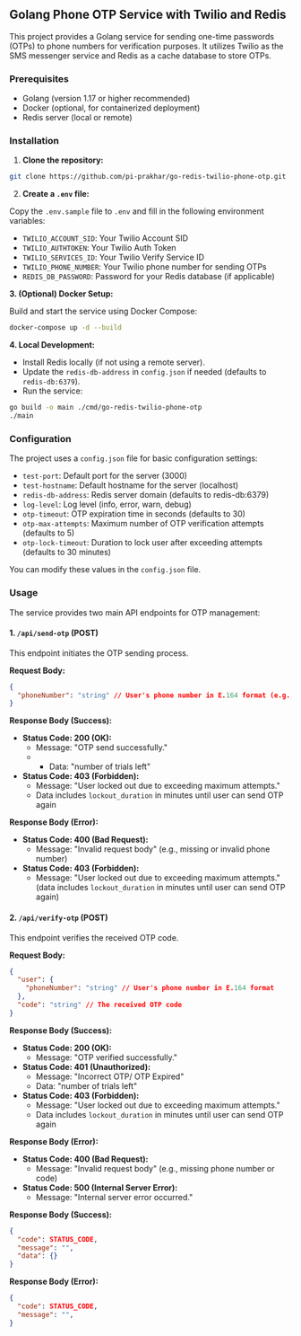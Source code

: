 ## Golang Phone OTP Service with Twilio and Redis

This project provides a Golang service for sending one-time passwords (OTPs) to phone numbers for verification purposes. It utilizes Twilio as the SMS messenger service and Redis as a cache database to store OTPs.

### Prerequisites

* Golang (version 1.17 or higher recommended)
* Docker (optional, for containerized deployment)
* Redis server (local or remote)

### Installation

1. **Clone the repository:**

```bash
git clone https://github.com/pi-prakhar/go-redis-twilio-phone-otp.git
```

2. **Create a `.env` file:**

Copy the `.env.sample` file to `.env` and fill in the following environment variables:

* `TWILIO_ACCOUNT_SID`: Your Twilio Account SID
* `TWILIO_AUTHTOKEN`: Your Twilio Auth Token
* `TWILIO_SERVICES_ID`: Your Twilio Verify Service ID
* `TWILIO_PHONE_NUMBER`: Your Twilio phone number for sending OTPs
* `REDIS_DB_PASSWORD`: Password for your Redis database (if applicable)

**3. (Optional) Docker Setup:**

Build and start the service using Docker Compose:

```bash
docker-compose up -d --build
```

**4. Local Development:**

* Install Redis locally (if not using a remote server).
* Update the `redis-db-address` in `config.json` if needed (defaults to `redis-db:6379`).
* Run the service:

```bash
go build -o main ./cmd/go-redis-twilio-phone-otp
./main
```

### Configuration

The project uses a `config.json` file for basic configuration settings:

* `test-port`: Default port for the server (3000)
* `test-hostname`: Default hostname for the server (localhost)
* `redis-db-address`: Redis server domain (defaults to redis-db:6379)
* `log-level`: Log level (info, error, warn, debug)
* `otp-timeout`: OTP expiration time in seconds (defaults to 30)
* `otp-max-attempts`: Maximum number of OTP verification attempts (defaults to 5)
* `otp-lock-timeout`: Duration to lock user after exceeding attempts (defaults to 30 minutes)

You can modify these values in the `config.json` file.

### Usage

The service provides two main API endpoints for OTP management:

#### 1. `/api/send-otp` (POST)

This endpoint initiates the OTP sending process.

**Request Body:**

```json
{
  "phoneNumber": "string" // User's phone number in E.164 format (e.g., +14155552671)
}
```
**Response Body (Success):**

* **Status Code: 200 (OK):**
  * Message: "OTP send successfully."
  * * Data: "number of trials left"
* **Status Code: 403 (Forbidden):**
  * Message: "User locked out due to exceeding maximum attempts."
  * Data includes `lockout_duration` in minutes until user can send OTP again

**Response Body (Error):**

* **Status Code: 400 (Bad Request):**
  * Message: "Invalid request body" (e.g., missing or invalid phone number)
* **Status Code: 403 (Forbidden):**
  * Message: "User locked out due to exceeding maximum attempts." (data includes `lockout_duration` in minutes until user can send OTP again)

#### 2. `/api/verify-otp` (POST)

This endpoint verifies the received OTP code.

**Request Body:**

```json
{
  "user": {
    "phoneNumber": "string" // User's phone number in E.164 format
  },
  "code": "string" // The received OTP code
}
```

**Response Body (Success):**

* **Status Code: 200 (OK):**
  * Message: "OTP verified successfully."
* **Status Code: 401 (Unauthorized):**
  * Message: "Incorrect OTP/ OTP Expired"
  * Data: "number of trials left"
* **Status Code: 403 (Forbidden):**
  * Message: "User locked out due to exceeding maximum attempts."
  * Data includes `lockout_duration` in minutes until user can send OTP again

**Response Body (Error):**

* **Status Code: 400 (Bad Request):**
  * Message: "Invalid request body" (e.g., missing phone number or code)
* **Status Code: 500 (Internal Server Error):**
  * Message: "Internal server error occurred."

**Response Body (Success):**

```json
{
  "code": STATUS_CODE,
  "message": "",
  "data": {}
}
```
**Response Body (Error):**

```json
{
  "code": STATUS_CODE,
  "message": "",
}
```
